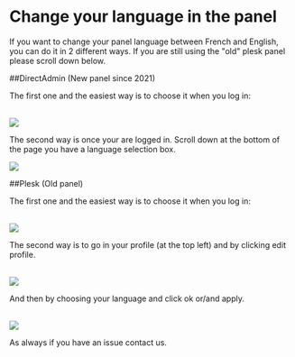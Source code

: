 # Change your language in the panel

If you want to change your panel language between French and English, you can do it in 2 different ways.
If you are still using the "old" plesk panel please scroll down below.

##DirectAdmin (New panel since 2021)

The first one and the easiest way is to choose it when you log in:  
 

![](https://i.imgur.com/7XI1RvN.png)

The second way is once your are logged in.
Scroll down at the bottom of the page you have a language selection box.

![](https://i.imgur.com/udhjHYv.png)


##Plesk (Old panel)

The first one and the easiest way is to choose it when you log in:  
 

![](https://i.imgur.com/c5G4bla.png)

The second way is to go in your profile (at the top left) and by clicking edit profile.  
 

![](https://i.imgur.com/O0YG6ie.png)

  
And then by choosing your language and click ok or/and apply.  
 

![](https://i.imgur.com/btATal8.png)

  
  
As always if you have an issue contact us.
